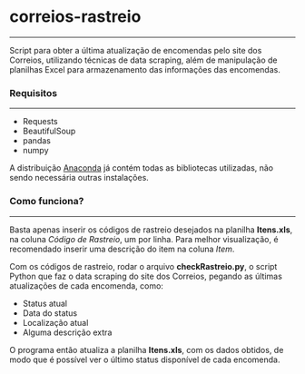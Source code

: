 # correios-rastreio
----
Script para obter a última atualização de encomendas pelo site dos Correios, utilizando técnicas de data scraping, além de manipulação de planilhas Excel para armazenamento das informações das encomendas.

### Requisitos
----
- Requests
- BeautifulSoup
- pandas
- numpy

A distribuição [Anaconda](https://www.anaconda.com/distribution/) já contém todas as bibliotecas utilizadas, não sendo necessária outras instalações.

### Como funciona?
----
Basta apenas inserir os códigos de rastreio desejados na planilha **Itens.xls**, na coluna *Código de Rastreio*, um por linha. Para melhor visualização, é recomendado inserir uma descrição do item na coluna *Item*.

Com os códigos de rastreio, rodar o arquivo **checkRastreio.py**, o script Python que faz o data scraping do site dos Correios, pegando as últimas atualizações de cada encomenda, como:
- Status atual
- Data do status
- Localização atual
- Alguma descrição extra

O programa então atualiza a planilha **Itens.xls**, com os dados obtidos, de modo que é possível ver o último status disponível de cada encomenda.

